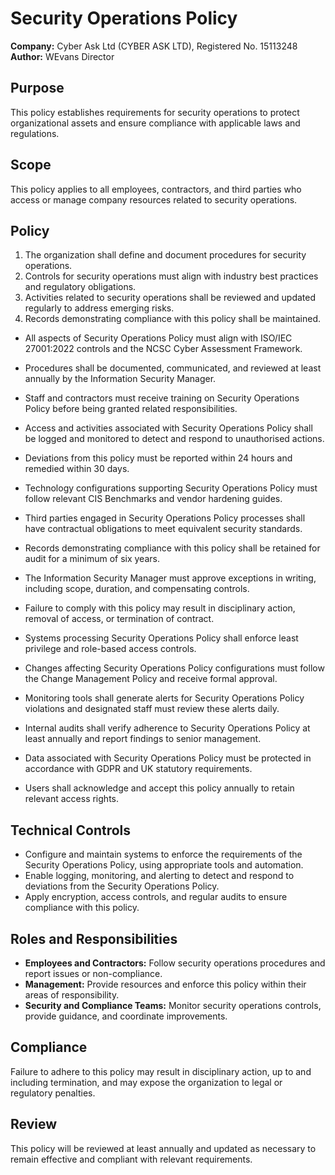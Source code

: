 # Security Operations Policy

**Company:** Cyber Ask Ltd (CYBER ASK LTD), Registered No. 15113248  
**Author:** WEvans Director

## Purpose

This policy establishes requirements for security operations to protect organizational assets and ensure compliance with applicable laws and regulations.

## Scope

This policy applies to all employees, contractors, and third parties who access or manage company resources related to security operations.

## Policy
1. The organization shall define and document procedures for security operations.
2. Controls for security operations must align with industry best practices and regulatory obligations.
3. Activities related to security operations shall be reviewed and updated regularly to address emerging risks.
4. Records demonstrating compliance with this policy shall be maintained.

- All aspects of Security Operations Policy must align with ISO/IEC 27001:2022 controls and the NCSC Cyber Assessment Framework.
- Procedures shall be documented, communicated, and reviewed at least annually by the Information Security Manager.
- Staff and contractors must receive training on Security Operations Policy before being granted related responsibilities.
- Access and activities associated with Security Operations Policy shall be logged and monitored to detect and respond to unauthorised actions.
- Deviations from this policy must be reported within 24 hours and remedied within 30 days.
- Technology configurations supporting Security Operations Policy must follow relevant CIS Benchmarks and vendor hardening guides.
- Third parties engaged in Security Operations Policy processes shall have contractual obligations to meet equivalent security standards.
- Records demonstrating compliance with this policy shall be retained for audit for a minimum of six years.
- The Information Security Manager must approve exceptions in writing, including scope, duration, and compensating controls.
- Failure to comply with this policy may result in disciplinary action, removal of access, or termination of contract.

- Systems processing Security Operations Policy shall enforce least privilege and role-based access controls.
- Changes affecting Security Operations Policy configurations must follow the Change Management Policy and receive formal approval.
- Monitoring tools shall generate alerts for Security Operations Policy violations and designated staff must review these alerts daily.
- Internal audits shall verify adherence to Security Operations Policy at least annually and report findings to senior management.
- Data associated with Security Operations Policy must be protected in accordance with GDPR and UK statutory requirements.
- Users shall acknowledge and accept this policy annually to retain relevant access rights.

## Technical Controls

- Configure and maintain systems to enforce the requirements of the Security Operations Policy, using appropriate tools and automation.
- Enable logging, monitoring, and alerting to detect and respond to deviations from the Security Operations Policy.
- Apply encryption, access controls, and regular audits to ensure compliance with this policy.

## Roles and Responsibilities

- **Employees and Contractors:** Follow security operations procedures and report issues or non-compliance.
- **Management:** Provide resources and enforce this policy within their areas of responsibility.
- **Security and Compliance Teams:** Monitor security operations controls, provide guidance, and coordinate improvements.

## Compliance

Failure to adhere to this policy may result in disciplinary action, up to and including termination, and may expose the organization to legal or regulatory penalties.

## Review

This policy will be reviewed at least annually and updated as necessary to remain effective and compliant with relevant requirements.
